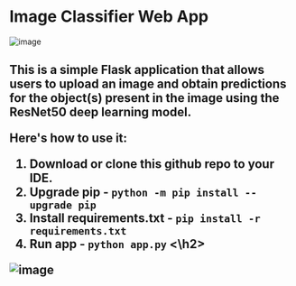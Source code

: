 # Image Classifier Web App

![image](https://user-images.githubusercontent.com/97152316/235314309-09cc562f-f48f-40ca-ba4b-4b3b0c5cbd6b.png)

<h2> This is a simple Flask application that allows users to upload an image and obtain predictions for the object(s) present in the image using the ResNet50 deep learning model. 


Here's how to use it: 
  
  1. Download or clone this github repo to your IDE.
  2. Upgrade pip - 
  ```python -m pip install --upgrade pip```
  3. Install requirements.txt -
  ```pip install -r requirements.txt```
  4. Run app -
  ```python app.py``` <\h2>

![image](https://user-images.githubusercontent.com/97152316/235314349-3488bb9e-354f-491d-b663-1edf30b00939.png)
